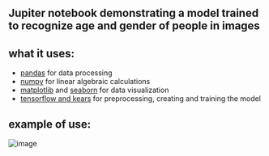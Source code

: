 ## Jupiter notebook demonstrating a model trained to recognize age and gender of people in images

## what it uses:
* <u>pandas</u> for data processing
* <u>numpy</u> for linear algebraic calculations
* <u>matplotlib</u> and <u>seaborn</u> for data visualization
* <u>tensorflow and kears</u> for preprocessing, creating and training the model

## example of use:


![image](https://github.com/IosifPuha/NewRepo/assets/96111070/58f28900-2695-4782-ad8b-6c06e775f11a)
